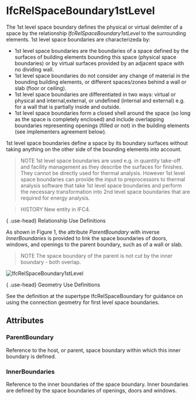 # IfcRelSpaceBoundary1stLevel

The 1st level space boundary defines the physical or virtual delimiter of a space by the relationship _IfcRelSpaceBoundary1stLevel_ to the surrounding elements. 1st level space boundaries are characterizeda by:

* 1st level space boundaries are the boundaries of a space defined by the surfaces of building elements bounding this space (physical space boundaries) or by virtual surfaces provided by an adjacent space with no dividing wall.
* 1st level space boundaries do not consider any change of material in the bounding building elements, or different spaces/zones behind a wall or slab (floor or ceiling).
* 1st level space boundaries are differentiated in two ways: virtual or physical and internal,external, or undefined (internal and external) e.g. for a wall that is partially inside and outside.
* 1st level space boundaries form a closed shell around the space (so long as the space is completely enclosed) and include overlapping boundaries representing openings (filled or not) in the building elements (see implementers agreement below).

1st level space boundaries define a space by its boundary surfaces without taking anything on the other side of the bounding elements into account.

> NOTE  1st level space boundaries are used e.g. in quantity take-off and facility management as they describe the surfaces for finishes. They cannot be directly used for thermal analysis. However 1st level space boundaries can provide the input to preprocessors to thermal analysis software that take 1st level space boundaries and perform the necessary transformation into 2nd level space boundaries that are required for energy analysis.

> HISTORY  New entity in IFC4.

{ .use-head}
Relationship Use Definitions

As shown in Figure 1, the attribute _ParentBoundary_ with inverse _InnerBoundaries_ is provided to link the space boundaries of doors, windows, and openings to the parent boundary, such as of a wall or slab.

> NOTE  The space boundary of the parent is not cut by the inner boundary - both overlap.

![IfcRelSpaceBoundary1stLevel](../../../../figures/ifcrelspaceboundary1stlevel-fig1.png "Figure 1 &mdash; Space boundary first level relationships")

{ .use-head}
Geometry Use Definitions

See the definition at the supertype IfcRelSpaceBoundary for guidance on using the connection geometry for first level space boundaries.

## Attributes

### ParentBoundary
Reference to the host, or parent, space boundary within which this inner boundary is defined.

### InnerBoundaries
Reference to the inner boundaries of the space boundary. Inner boundaries are defined by the space boundaries of openings, doors and windows.
